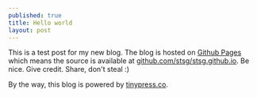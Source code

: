 ```yaml
---
published: true
title: Hello world
layout: post
---
```

This is a test post for my new blog. The blog is hosted on [Github Pages](http://pages.github.com/) which means the source is available at [github.com/stsg/stsg.github.io](http://github.com/stsg/stsg.github.io). Be nice. Give credit. Share, don't steal :)

By the way, this blog is powered by [tinypress.co](https://tinypress.co).